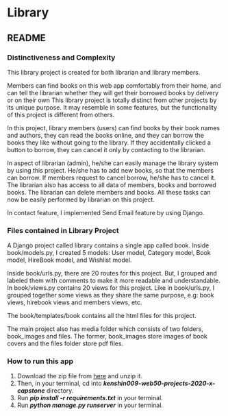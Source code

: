 # Library

## README
### Distinctiveness and Complexity

This library project is created for both librarian and library members.

Members can find books on this web app comfortably from their home, and can tell the librarian whether they will get their borrowed books by delivery or on their own 
This library project is totally distinct from other projects by its unique purpose.
It may resemble in some features, but the functionality of this project is different from others.

In this project, library members (users) can find books by their book names and authors, they can read the books online, and they can borrow the books they like without going to the library. If they accidentally clicked a button to borrow, they can cancel it only by contacting to the librarian.

In aspect of librarian (admin), he/she can easily manage the library system by using this project. He/she has to add new books, so that the members can borrow.
If members request to cancel borrow, he/she has to cancel it. The librarian also has access to all data of members, books and borrowed books.
The librarian can delete members and books. All these tasks can now be easily performed by librarian on this project.   

In contact feature, I implemented Send Email feature by using Django.


### Files contained in Library Project

A Django project called library contains a single app called book. Inside book/models.py, I created 5 models: User model, Category model, Book model, HireBook model, and Wishlist model.

Inside book/urls.py, there are 20 routes for this project. But, I grouped and labeled them with comments to make it more readable and understandable.
In book/views.py contains 20 views for this project. Like in book/urls.py, I grouped together some views as they share the same purpose, e.g: book views, hirebook views and members views, etc.

The book/templates/book contains all the html files for this project.

The main project also has media folder which consists of two folders, book_images and files. The former, book_images store images of book covers and the files folder store pdf files.


### How to run this app

1. Download the zip file from [here](https://github.com/me50/kenshin009/archive/refs/heads/web50/projects/2020/x/capstone.zip) and unzip it.
2. Then, in your terminal, cd into ***kenshin009-web50-projects-2020-x-capstone*** directory.
3. Run ***pip install -r requirements.txt*** in your terminal.
4. Run ***python manage.py runserver*** in your terminal.
